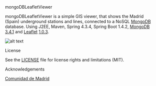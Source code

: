 mongoDBLeafletViewer

mongoDBLeafletViewer is a simple GIS viewer, that shows the Madrid (Spain) underground stations and lines, connected to a NoSQL [MongoDB](https://www.mongodb.com/) database. Using J2EE, Maven, Spring 4.3.4, Spring Boot 1.4.2, [MongoDB](https://www.mongodb.com/) [3.4.1](https://www.mongodb.com/blog/post/mongodb-341-is-released) and [Leaflet](http://leafletjs.com/) [1.0.3](http://cdn.leafletjs.com/leaflet/v1.0.3/leaflet.zip).

![alt text](https://github.com/dcaav/mongoDBLeafletViewer-master/snapshot.png)

License

See the [LICENSE](LICENSE.md) file for license rights and limitations (MIT).

Acknowledgements

[Comunidad de Madrid](http://www.madrid.org/)
